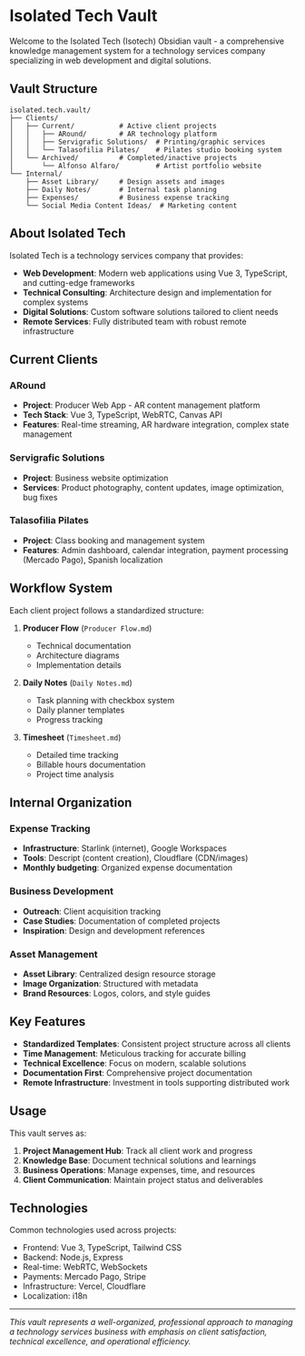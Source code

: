 # Isolated Tech Vault

Welcome to the Isolated Tech (Isotech) Obsidian vault - a comprehensive knowledge management system for a technology services company specializing in web development and digital solutions.

## Vault Structure

```
isolated.tech.vault/
├── Clients/
│   ├── Current/           # Active client projects
│   │   ├── ARound/        # AR technology platform
│   │   ├── Servigrafic Solutions/  # Printing/graphic services
│   │   └── Talasofilia Pilates/    # Pilates studio booking system
│   └── Archived/          # Completed/inactive projects
│       └── Alfonso Alfaro/         # Artist portfolio website
└── Internal/
    ├── Asset Library/     # Design assets and images
    ├── Daily Notes/       # Internal task planning
    ├── Expenses/          # Business expense tracking
    └── Social Media Content Ideas/  # Marketing content
```

## About Isolated Tech

Isolated Tech is a technology services company that provides:
- **Web Development**: Modern web applications using Vue 3, TypeScript, and cutting-edge frameworks
- **Technical Consulting**: Architecture design and implementation for complex systems
- **Digital Solutions**: Custom software solutions tailored to client needs
- **Remote Services**: Fully distributed team with robust remote infrastructure

## Current Clients

### ARound
- **Project**: Producer Web App - AR content management platform
- **Tech Stack**: Vue 3, TypeScript, WebRTC, Canvas API
- **Features**: Real-time streaming, AR hardware integration, complex state management

### Servigrafic Solutions
- **Project**: Business website optimization
- **Services**: Product photography, content updates, image optimization, bug fixes

### Talasofilia Pilates
- **Project**: Class booking and management system
- **Features**: Admin dashboard, calendar integration, payment processing (Mercado Pago), Spanish localization

## Workflow System

Each client project follows a standardized structure:

1. **Producer Flow** (`Producer Flow.md`)
   - Technical documentation
   - Architecture diagrams
   - Implementation details

2. **Daily Notes** (`Daily Notes.md`)
   - Task planning with checkbox system
   - Daily planner templates
   - Progress tracking

3. **Timesheet** (`Timesheet.md`)
   - Detailed time tracking
   - Billable hours documentation
   - Project time analysis

## Internal Organization

### Expense Tracking
- **Infrastructure**: Starlink (internet), Google Workspaces
- **Tools**: Descript (content creation), Cloudflare (CDN/images)
- **Monthly budgeting**: Organized expense documentation

### Business Development
- **Outreach**: Client acquisition tracking
- **Case Studies**: Documentation of completed projects
- **Inspiration**: Design and development references

### Asset Management
- **Asset Library**: Centralized design resource storage
- **Image Organization**: Structured with metadata
- **Brand Resources**: Logos, colors, and style guides

## Key Features

- **Standardized Templates**: Consistent project structure across all clients
- **Time Management**: Meticulous tracking for accurate billing
- **Technical Excellence**: Focus on modern, scalable solutions
- **Documentation First**: Comprehensive project documentation
- **Remote Infrastructure**: Investment in tools supporting distributed work

## Usage

This vault serves as:
1. **Project Management Hub**: Track all client work and progress
2. **Knowledge Base**: Document technical solutions and learnings
3. **Business Operations**: Manage expenses, time, and resources
4. **Client Communication**: Maintain project status and deliverables

## Technologies

Common technologies used across projects:
- Frontend: Vue 3, TypeScript, Tailwind CSS
- Backend: Node.js, Express
- Real-time: WebRTC, WebSockets
- Payments: Mercado Pago, Stripe
- Infrastructure: Vercel, Cloudflare
- Localization: i18n

---

*This vault represents a well-organized, professional approach to managing a technology services business with emphasis on client satisfaction, technical excellence, and operational efficiency.*